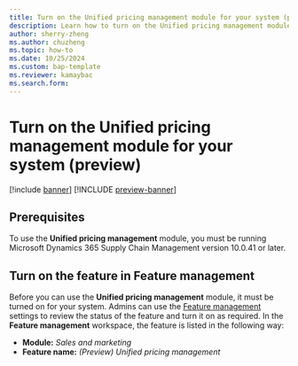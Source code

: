 ```yaml
---
title: Turn on the Unified pricing management module for your system (preview)
description: Learn how to turn on the Unified pricing management module for your system. Information about prerequisites is included.
author: sherry-zheng
ms.author: chuzheng
ms.topic: how-to
ms.date: 10/25/2024
ms.custom: bap-template
ms.reviewer: kamaybac
ms.search.form:
---
```


# Turn on the Unified pricing management module for your system (preview)

[!include [banner](../includes/banner.md)]
[!INCLUDE [preview-banner](~/../shared-content/shared/preview-includes/preview-banner.md)]
<!-- KFM: Preview until further notice -->

## Prerequisites

To use the **Unified pricing management** module, you must be running Microsoft Dynamics 365 Supply Chain Management version 10.0.41 or later.

## Turn on the feature in Feature management

Before you can use the **Unified pricing management** module, it must be turned on for your system. Admins can use the [Feature management](../../fin-ops-core/fin-ops/get-started/feature-management/feature-management-overview.md) settings to review the status of the feature and turn it on as required. In the **Feature management** workspace, the feature is listed in the following way:

- **Module:** *Sales and marketing*
- **Feature name:** *(Preview) Unified pricing management*
